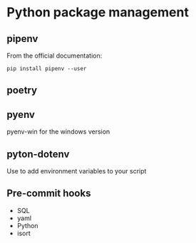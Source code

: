 # Python package management

## pipenv
From the official documentation:

`pip install pipenv --user`


## poetry

## pyenv
pyenv-win for the windows version

## pyton-dotenv
Use to add environment variables to your script

## Pre-commit hooks
- SQL
- yaml
- Python
- isort